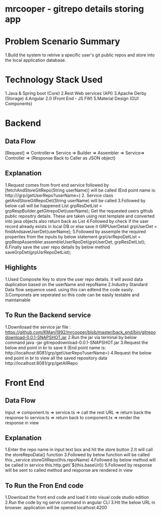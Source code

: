 # mrcooper - gitrepo details storing app


Problem Scenario Summary
=======================
1.Build the system to retrive a specific user's git public repos and store into the local application database.


Technology Stack Used
======================
1.Java & Spring boot (Core)
2.Rest Web services (API)
3.Apache Derby (Storage)
4.Angular 2.0 (Front End - JS FW)
5.Material Design (GUI Components)


Backend
========

Data Flow
---------

[Request] => Controller=> Service => Builder => Assembler => Service=> Controller => {Response Back to Caller as JSON object}

Explanation
-----------
1.Request comes from front end service followed by [fetchAndStoreGitRepo(String userName)] will be called
(End point name is: http://<hostName>/grp/getUserRepo?userName=<repoName>)
2. Service class getAndStoreGitRepoDet(String userName) will be called
3.Followed by below call will be happened
List<GRPDetFetchResponseDTO> grpResDetList = grpRespBuilder.getGitrepoDet(userName);
Get the requested users github public repositry details. These are taken using rest template and
converted into java objects also return back as List<GRPDetFetchResponseDTO>
4.Followed by check if the user record already exists in local DB or else save it
GRPUserDetail grpUserDet = findAndsaveUserDet(userName);
5.Followed by assemple the required properties from the inputs by below statement
grpUsrRepoDetList = grpRespAssembler.assembleUserRpoDet(grpUserDet, grpResDetList);
6.Finally save the user repo details by below method
saveGrpDet(grpUsrRepoDetList);

Highlights
----------
1.Used Composite Key to store the user repo details. it will avoid data duplication based on the userName and repoName
2.Industry Standard Data flow sequence used. using this can edtend the code easily.
3.Componets are seperated so this code can be easily testable and maintainable


To Run the Backend service 
---------------------------
1.Downlloaad the service jar file : 
https://github.com/KMani1992/mrcooper/blob/master/back_end/bin/gitrepodownload-0.0.1-SNAPSHOT.jar
2.Run the jar via terminal by below command
java -jar gitrepodownload-0.0.1-SNAPSHOT.jar
3.Request the below end point in br to save it
(End point name is: http://localhost:8081/grp/getUserRepo?userName=<repoName>)
4.Request the below end point in br to view all the saved repository data
http://localhost:8081/grp/getAllRepo

Front End
=========

Data Flow
---------

Input => component.ts => service.ts => call the rest URL => return back the response to service.ts
=> return back to component.tx => render the response in view

Explanation
-----------
1.Enter the repo name in input text box and hit the store button
2.It will call the storeRepoData() function
3.Followed by below function will be called
 this._service.storeGitRepo(this.repoName)
4.Followed by below method will be called in service
this.http.get(`${this.baseUrl})
5.Followed by response will be sent to called method and response are rendered in view

To Run the Fron End code
------------------------
1.Download the front end code and load it into visual code studio edition
2.Run the code by ng serve command in angular CLI
3.Hit the below URL in browser. application will be opened
localhost:4200



